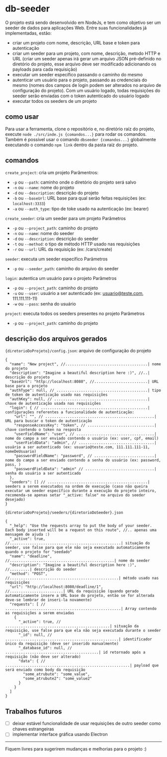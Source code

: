 # db-seeder

O projeto está sendo desenvolvido em NodeJs, e tem como objetivo ser um seeder de dados para aplicações Web. Entre suas funcionalidades já implementadas, estão:
- criar um projeto com nome, descrição, URL base e token para autenticação
- criar um seeder para um projeto, com nome, descrição, metodo HTTP e URL (criar um seeder apenas irá gerar um arquivo JSON pré-definido no diretório do projeto, esse arquivo deve ser modificado adicionando os payloads para cada requisição)
- executar um seeder específico passando o caminho do mesmo
- autenticar um usuário para o projeto, passando as credenciais do mesmo (nomes dos campos de login podem ser alterados no arquivo de configuração do projeto). Com um usuário logado, todas requisições do seeder serão enviadas com o token autenticado do usuário logado
- executar todos os seeders de um projeto

## como usar
Para usar a ferramenta, clone o repositório e, no diretório raíz do projeto, execute `node ./src/inde.js {comandos...}` para rodar os comandos.
Também é possível usar o comando `dbseeder {comandos...}` globalmente executando o comando `npm link` dentro da pasta raíz do projeto.

## comandos
`create_project`: cria um projeto
  Parâmentros:
  - `-p` ou `--path`: caminho onde o diretório do projeto será salvo
  - `-n` ou `--name`: nome do projeto
  - `-d` ou `--description`: descrição do projeto
  - `-b` ou `--baseUrl`: URL base para qual serão feitas requisições (ex: `localhost:3333`)
  - `-a` ou `--auth_type`: tipo de toke usado na autenticação (ex: bearer)

 `create_seeder`: cria um seeder para um projeto
  Parâmetros
  - `-p` ou `--project_path`: caminho do projeto
  - `-n` ou `--name`: nome do seeder
  - `-d` ou `--description`: descrição do seeder
  - `-t` ou `--method`: o tipo de método HTTP usado nas requisições
  - `-r` ou `--url`: URL da requisição (ex: /cars/create)

 `seeder`: executa um seeder específico
  Parâmetros
  - `-p` ou `--seeder_path`: caminho do arquivo do seeder
 
 `login`: autentica um usuário para o projeto
  Parâmetros
  - `-p` ou `--project_path`: caminho do projeto
  - `-u` ou `--user`: usuário a ser autenticado (ex: usuario@teste.com, 111.111.111-11)
  - `-w` ou `--pass`: senha do usuário

 `project`: executa todos os seeders presentes no projeto
  Parâmetros
  - `-p` ou `--project_path`: caminho do projeto

## descrição dos arquivos gerados
  `{diretorioDoProjeto}/config.json`: arquivo de configuração do projeto
  ```
  {
    "name": "New project", //.....................................| nome do projeto
    "description": "Imagine a beautiful description here :)", //..| descrição do projeto
    "baseUrl": "http://localhost:8080", //........................| URL base para o projeto
    "authType": null, // .........................................| tipo de token de autenticação usado nas requisições
    "authKey": null, // ..........................................| chave de autenticação usada nas requisições
    "login": { // ................................................| configurações referentes a funcionalidade de autenticação:
      "url": "", // .................................................| URL para buscar o token de autenticação
      "responseAccessKey": "token", // ..............................| chave contendo o token na resposta
      "userFieldName": "user", // ...................................| nome do campo a ser enviado contendo o usuário (ex: user, cpf, email)
      "userFieldData": "admin", // ..................................| usuário a ser autenticado (ex: usuario@teste.com, 111.111.111-11, nomeDeUsuario)
      "passwordFieldName": "password", // ...........................| nome do campo a ser enviado contendo a senha do usuário (ex: password, pass, )
      "passwordFieldData": "admin" // ...............................| senha do usuário a ser autenticado
    },
    "seeders": [] // .............................................| seeders a serem executados na ordem de execução (caso não queira executar um seeder específico durante a execução do projeto inteiro, recomenda-se apenas setar "_active: false" no arquivo do seeder desejado)
  }
  ```
  
  `{diretorioDoProjeto}/seeders/{diretorioDoSeeder}.json`
  ```
  {
    "_help": "Use the requests array to put the body of your seeder. Each body inserted will be a request on this route", //.. apenas uma mensagem de ajuda :)
    "_active": true, //..................................................| situação do seeder, use false para que ele não seja executado automaticamente quando o projeto for "seedado"
    "name": "deadline", //...............................................| nome do seeder
    "description": "Imagine a beautiful description here :)", //.........| descrição do seeder
    "method": "POST", //.................................................| método usado nas requisições
    "url": "http://localhost:8080/deadline/1", //........................| URL da requisição (quando gerado automaticamente insere a URL base do projeto, então se for alterada deve-se lembrar de inseri-la novamente)
    "requests": [ // ....................................................| Array contendo as requisições a serem enviadas
      {
        "_active": true, // ...............................................| situação da requisição, use false para que ela não seja executada durante o seeder
        "_id": null, // ...................................................| identificador único da requisição (deve ser inserido manualmente)
        "_database_id": null, // ..........................................| id retornado após a requisição (não deve ser alterado)
        "data": { // ........................................................| payload que será enviado como body da requisição
          "some_atrubute": "some_value",
          "some_atrubute2": "some_value2"
        }
      }
    ]
  }
  ```
  
## Trabalhos futuros
- [ ] deixar estável funcionalidade de usar requisições de outro seeder como chaves estrangeiras
- [ ] implementar interface gráfica usando Electron

---
Fiquem livres para sugerirem mudanças e melhorias para o projeto :)
